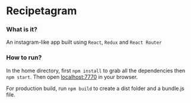 # Recipetagram
### What is it? 
An instagram-like app built using `React`, `Redux` and `React Router`
### How to run?
In the home directory, first 
`npm install` to grab all the dependencies then `npm start`. Then open <localhost:7770> in your browser.

For production build, run `npm build` to create a dist folder and a bundle.js file.
